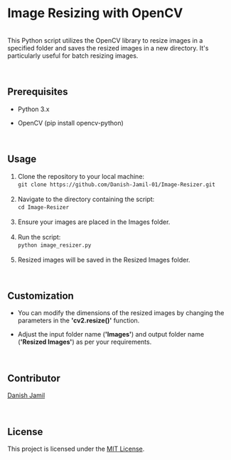 # Image Resizing with OpenCV 
<br>This Python script utilizes the OpenCV library to resize images in a specified folder and saves the resized images in a new directory. It's particularly useful for batch resizing images.

<br>

## Prerequisites
 - Python 3.x

 - OpenCV (pip install opencv-python) 

<br>

## Usage
<ol>

<li>Clone the repository to your local machine:
 <br>
    <code>git clone https://github.com/Danish-Jamil-01/Image-Resizer.git</code>
</li>
<br>


<li>Navigate to the directory containing the script:
 <br> 
 <code>cd Image-Resizer</code>
</li>
<br>

<li>Ensure your images are placed in the Images folder.</li>

<br>

<li>Run the script:
<br>
    <code>python image_resizer.py</code>
</li>

<br>

<li>Resized images will be saved in the Resized Images folder.</li>
</ol>

<br>

## Customization

- You can modify the dimensions of the resized images by changing the parameters in the <b>'cv2.resize()'</b> function.

- Adjust the input folder name (<b>'Images'</b>) and output folder name (<b>'Resized Images'</b>) as per your requirements.

<br>

## Contributor

[Danish Jamil](https://github.com/Danish-Jamil-01)

<br>

## License

This project is licensed under the [MIT License](LICENSE).
